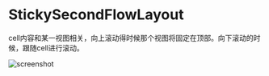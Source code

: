 # StickySecondFlowLayout
cell内容和某一视图相关，向上滚动得时候那个视图将固定在顶部。向下滚动的时候，跟随cell进行滚动。

![screenshot][screenshot]

[screenshot]: http://ww2.sinaimg.cn/bmiddle/4cec3b1cgw1epoy30xscsg207k0dcdv3.gif "screenshot"